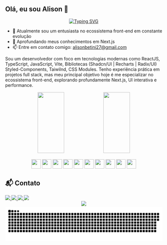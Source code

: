 ## Olá, eu sou Alison 👋
<div align="center">
<a href="https://git.io/typing-svg"><img src="https://readme-typing-svg.demolab.com?font=Fira+Code&pause=1000&width=435&lines=Seja+bem-vindo+ao+meu+perfil" alt="Typing SVG" /></a>
</div>

- 🔭 Atualmente sou um entusiasta no ecossistema front-end em constante evolução
- 🌱 Aprofundando meus conhecimentos em Next.js
- 📫 Entre em contato comigo: alisonbetini27@gmail.com

<p>
Sou um desenvolvedor com foco em tecnologias modernas como ReactJS, TypeScript, JavaScript, Vite, Bibliotecas (Shadcn/UI | Recharts | Radix/UI) Styled-Components, Taiwilnd, CSS Modules. Tenho experiência prática em projetos full stack, mas meu principal objetivo hoje é me especializar no ecossistema front-end, explorando profundamente Next.js, UI interativa e performance.
</p>

<div style="flex" align="center">
<img width="41%" height="195px" src="https://github-readme-stats.vercel.app/api?username=AlisonMaciel&theme=shadow_blue&show_icons=true" />
<img width="41%" height="195px" src="https://github-readme-stats.vercel.app/api/top-langs/?username=AlisonMaciel&layout=compact&hide_border=true&title_color=8f00ff&text_color=ffffff&bg_color=0d1117&locale=pt-br" />  
</div>

<br>

<div align="center">
  <img  width="30px" height="30px" src="https://cdn.jsdelivr.net/gh/devicons/devicon@latest/icons/html5/html5-original.svg" />
  <img  width="30px" height="30px" src="https://cdn.jsdelivr.net/gh/devicons/devicon@latest/icons/css3/css3-original.svg" />
  <img  width="30px" height="30px" src="https://cdn.jsdelivr.net/gh/devicons/devicon@latest/icons/javascript/javascript-original.svg" />
  <img  width="30px" height="30px" src="https://cdn.jsdelivr.net/gh/devicons/devicon@latest/icons/typescript/typescript-original.svg" />
  <img  width="30px" height="30px" src="https://cdn.jsdelivr.net/gh/devicons/devicon@latest/icons/react/react-original.svg" />
  <img  width="30px" height="30px" src="https://cdn.jsdelivr.net/gh/devicons/devicon@latest/icons/nextjs/nextjs-original.svg" />
  <img  width="30px" height="30px" src="https://cdn.jsdelivr.net/gh/devicons/devicon@latest/icons/vitejs/vitejs-original.svg" />
  <img  width="30px" height="30px" src="https://cdn.jsdelivr.net/gh/devicons/devicon@latest/icons/tailwindcss/tailwindcss-original.svg" />
  <img  width="30px" height="30px" src="https://cdn.jsdelivr.net/gh/devicons/devicon@latest/icons/styledcomponents/styledcomponents-original.svg" />
  <img  width="30px" height="30px" src="https://cdn.jsdelivr.net/gh/devicons/devicon@latest/icons/figma/figma-original.svg" />
</div>

## 📬 Contato

<div>
  <a href="mailto:alisonbetini27@gmail.com" target="_blank">
    <img height="30" src="https://img.shields.io/badge/-Gmail-D14836?style=for-the-badge&logo=gmail&logoColor=white">
  </a>
  
  <a href="https://wa.me/5519989760135" target="_blank">
    <img height="30" src="https://img.shields.io/badge/-WhatsApp-25D366?style=for-the-badge&logo=whatsapp&logoColor=white">
  </a>
  
  <a href="https://www.linkedin.com/in/alison-betini-334807199/" target="_blank">
    <img height="30" src="https://img.shields.io/badge/-LinkedIn-0077B5?style=for-the-badge&logo=linkedin&logoColor=white">
  </a>
  
  <a href="https://github.com/AlisonMaciel" target="_blank">
    <img height="30" src="https://img.shields.io/badge/-GitHub-181717?style=for-the-badge&logo=github&logoColor=white">
  </a>
</div>

<div align="center">
  <img src="https://raw.githubusercontent.com/AlisonMaciel/AlisonMaciel/output/github-contribution-grid-snake.gif />
</div>


<picture align="center">
  <source media="(prefers-color-scheme: dark)" srcset="https://raw.githubusercontent.com/AlisonMaciel/AlisonMaciel/output/github-contribution-grid-snake-dark.svg">
  <source media="(prefers-color-scheme: light)" srcset="https://raw.githubusercontent.com/AlisonMaciel/AlisonMaciel/output/github-contribution-grid-snake-dark.svg">
  <img align="center" alt="github contribution grid snake animation" src="https://raw.githubusercontent.com/AlisonMaciel/AlisonMaciel/output/github-contribution-grid-snake.svg">
</picture>


